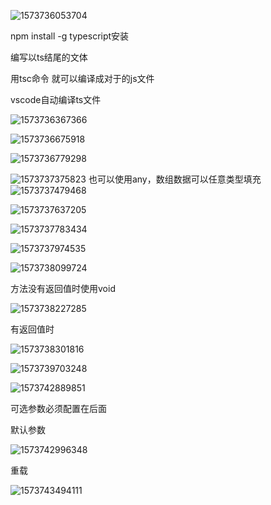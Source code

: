 ![1573736053704](C:\Users\asus\AppData\Roaming\Typora\typora-user-images\1573736053704.png)

npm install -g typescript安装

编写以ts结尾的文体

用tsc命令 就可以编译成对于的js文件

vscode自动编译ts文件

![1573736367366](C:\Users\asus\AppData\Roaming\Typora\typora-user-images\1573736367366.png)

![1573736675918](C:\Users\asus\AppData\Roaming\Typora\typora-user-images\1573736675918.png)

![1573736779298](C:\Users\asus\AppData\Roaming\Typora\typora-user-images\1573736779298.png)

![1573737375823](C:\Users\asus\AppData\Roaming\Typora\typora-user-images\1573737375823.png)
也可以使用any，数组数据可以任意类型填充
![1573737479468](C:\Users\asus\AppData\Roaming\Typora\typora-user-images\1573737479468.png)

![1573737637205](C:\Users\asus\AppData\Roaming\Typora\typora-user-images\1573737637205.png)

![1573737783434](C:\Users\asus\AppData\Roaming\Typora\typora-user-images\1573737783434.png)

![1573737974535](C:\Users\asus\AppData\Roaming\Typora\typora-user-images\1573737974535.png)

![1573738099724](C:\Users\asus\AppData\Roaming\Typora\typora-user-images\1573738099724.png)

方法没有返回值时使用void

![1573738227285](C:\Users\asus\AppData\Roaming\Typora\typora-user-images\1573738227285.png)

有返回值时

![1573738301816](C:\Users\asus\AppData\Roaming\Typora\typora-user-images\1573738301816.png)

![1573739703248](C:\Users\asus\AppData\Roaming\Typora\typora-user-images\1573739703248.png)

![1573742889851](C:\Users\asus\AppData\Roaming\Typora\typora-user-images\1573742889851.png)

可选参数必须配置在后面

默认参数

![1573742996348](C:\Users\asus\AppData\Roaming\Typora\typora-user-images\1573742996348.png)



重载

![1573743494111](C:\Users\asus\AppData\Roaming\Typora\typora-user-images\1573743494111.png)